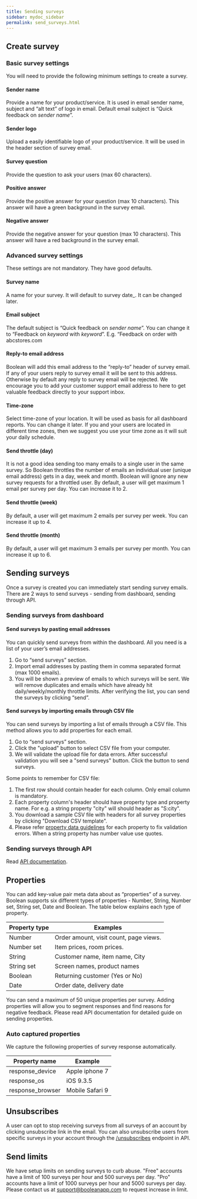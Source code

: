 ```yaml
---
title: Sending surveys
sidebar: mydoc_sidebar
permalink: send_surveys.html
---
```


## Create survey

### Basic survey settings

You will need to provide the following minimum settings to create a survey. 

#### Sender name
	
Provide a name for your product/service. It is used in email sender name, subject and “alt text” of logo in email. Default email subject is “Quick feedback on _sender name_”. 

#### Sender logo

Upload a easily identifiable logo of your product/service. It will be used in the header section of survey email. 

#### Survey question

Provide the question to ask your users (max 60 characters).

#### Positive answer

Provide the positive answer for your question (max 10 characters). This answer will have a green background in the survey email.

#### Negative answer

Provide the negative answer for your question (max 10 characters). This answer will have a red background in the survey email.

### Advanced survey settings

These settings are not mandatory. They have good defaults.

#### Survey name

A name for your survey. It will default to survey date_. It can be changed later.

#### Email subject

The default subject is “Quick feedback on _sender name_”. You can change it to “Feedback on _keyword_ with _keyword_”. E.g. “Feedback on order with abcstores.com

#### Reply-to email address

Boolean will add this email address to the “reply-to” header of survey email. If any of your users reply to survey email it will be sent to this address. Otherwise by default any reply to survey email will be rejected. We encourage you to add your customer support email address to here to get valuable feedback directly to your support inbox.

#### Time-zone

Select time-zone of your location. It will be used as basis for all dashboard reports. You can change it later. If you and your users are located in different time zones, then we suggest you use your time zone as it will suit your daily schedule. 

#### Send throttle (day)

It is not a good idea sending too many emails to a single user in the same survey. So Boolean throttles the number of emails an individual user (unique email address) gets in a day, week and month. Boolean will ignore any new survey requests for a throttled user. By default, a user will get maximum 1 email per survey per day. You can increase it to 2. 

#### Send throttle (week)

By default, a user will get maximum 2 emails per survey per week. You can increase it up to 4.

#### Send throttle (month)

By default, a user will get maximum 3 emails per survey per month. You can increase it up to 6.

## Sending surveys

Once a survey is created you can immediately start sending survey emails. There are 2 ways to send surveys - sending from dashboard, sending through API.

### Sending surveys from dashboard

#### Send surveys by pasting email addresses

You can quickly send surveys from within the dashboard. All you need is a list of your user’s email addresses. 
1.	Go to “send surveys” section.
2.	Import email addresses by pasting them in comma separated format (max 1000 emails).
3.	You will be shown a preview of emails to which surveys will be sent. We will remove duplicates and emails which have already hit daily/weekly/monthly throttle limits. After verifying the list, you can send the surveys by clicking “send”.

#### Send surveys by importing emails through CSV file

You can send surveys by importing a list of emails through a CSV file. This method allows you to add properties for each email.
1.	Go to “send surveys” section.
2. 	Click the "upload" button to select CSV file from your computer.
3. 	We will validate the upload file for data errors. After successful validation you will see a "send surveys" button. Click the button to send surveys.

Some points to remember for CSV file:
1. The first row should contain header for each column. Only email column is mandatory.
2. Each property column's header should have property type and property name. For e.g. a string property "city" will should header as "S:city".
3. You download a sample CSV file with headers for all survey properties by clicking "Download CSV template".
4. Please refer [property data guidelines](/docs/v1_messages.html#property-data-types) for each property to fix validation errors. When a string property has number value use quotes.


### Sending surveys through API

Read [API documentation](/docs/v1_messages.html).

## Properties

You can add key-value pair meta data about as “properties” of a survey. Boolean supports six different types of properties - Number, String, Number set, String set, Date and Boolean. The table below explains each type of property.

|Property type|Examples|
|-------------|--------|
|Number|Order amount, visit count, page views.|
|Number set|Item prices, room prices.|
|String|Customer name, item name, City|
|String set|Screen names, product names|
|Boolean|Returning customer (Yes or No)|
|Date|Order date, delivery date|


You can send a maximum of 50 unique properties per survey. Adding properties will allow you to segment responses and find reasons for negative feedback. Please read API documentation for detailed guide on sending properties.

### Auto captured properties

We capture the following properties of survey response automatically.

|Property name|Example|
|-------------|--------|
|response_device|Apple iphone 7|
|response_os|iOS 9.3.5|
|response_browser|Mobile Safari 9|


## Unsubscribes

A user can opt to stop receiving surveys from all surveys of an account by clicking unsubscribe link in the email. You can also unsubscribe users from specific surveys in your account through the [/unsubscribes](/docs/v1_unsubscribes.html) endpoint in API.

## Send limits

We have setup limits on sending surveys to curb abuse. "Free" accounts have a limit of 100 surveys per hour and 500 surveys per day. "Pro" accounts have a limit of 1000 surveys per hour and 5000 surveys per day. Please contact us at support@booleanapp.com to request increase in limit.
